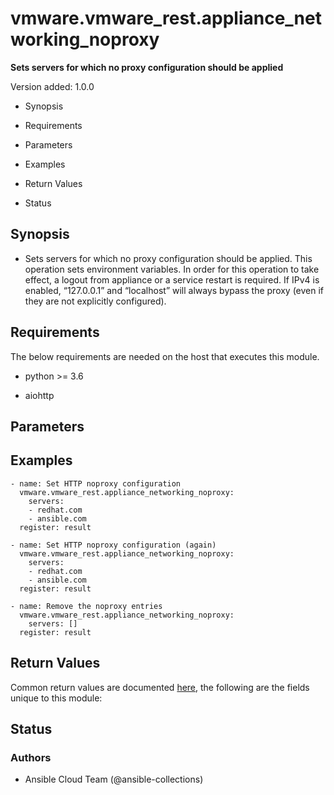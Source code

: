 # vmware.vmware_rest.appliance_networking_noproxy

**Sets servers for which no proxy configuration should be applied**

Version added: 1.0.0


* Synopsis


* Requirements


* Parameters


* Examples


* Return Values


* Status

## Synopsis


* Sets servers for which no proxy configuration should be applied.
This operation sets environment variables. In order for this
operation to take effect, a logout from appliance or a service
restart is required. If IPv4 is enabled, “127.0.0.1” and
“localhost” will always bypass the proxy (even if they are not
explicitly configured).

## Requirements

The below requirements are needed on the host that executes this
module.


* python >= 3.6


* aiohttp

## Parameters

## Examples

```
- name: Set HTTP noproxy configuration
  vmware.vmware_rest.appliance_networking_noproxy:
    servers:
    - redhat.com
    - ansible.com
  register: result

- name: Set HTTP noproxy configuration (again)
  vmware.vmware_rest.appliance_networking_noproxy:
    servers:
    - redhat.com
    - ansible.com
  register: result

- name: Remove the noproxy entries
  vmware.vmware_rest.appliance_networking_noproxy:
    servers: []
  register: result
```

## Return Values

Common return values are documented [here](https://docs.ansible.com/ansible/latest/reference_appendices/common_return_values.html#common-return-values),
the following are the fields unique to this module:

## Status

### Authors


* Ansible Cloud Team (@ansible-collections)
